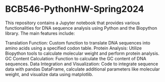 # BCB546-PythonHW-Spring2024
This repository contains a Jupyter notebook that provides various functionalities for DNA sequence analysis using Python and the Biopython library. The main features include:

Translation Function: Custom function to translate DNA sequences into amino acids using a specified codon table.
Protein Analysis: Utilize Biopython tools to calculate molecular weight and perform protein analysis.
GC Content Calculation: Function to calculate the GC content of DNA sequences.
Data Integration and Visualization: Code to integrate sequence data with pandas DataFrame, calculate additional parameters like molecular weight, and visualize data using matplotlib.
